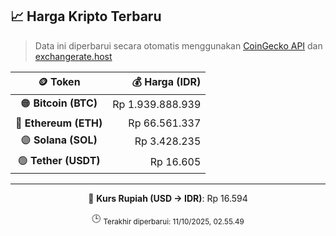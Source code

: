 

<!-- HARGA_KRIPTO -->
## 📈 Harga Kripto Terbaru

> Data ini diperbarui secara otomatis menggunakan [CoinGecko API](https://www.coingecko.com/) dan [exchangerate.host](https://exchangerate.host/)

<div align="center">

| 🪙 Token | 💰 Harga (IDR) |
|:------:|---------------:|
| 🟠 **Bitcoin (BTC)**   | Rp 1.939.888.939 |
| 🔵 **Ethereum (ETH)**  | Rp 66.561.337 |
| 🟣 **Solana (SOL)**    | Rp 3.428.235 |
| 🟢 **Tether (USDT)**   | Rp 16.605 |

---

💱 **Kurs Rupiah (USD → IDR)**: Rp 16.594

🕒 <sub>Terakhir diperbarui: 11/10/2025, 02.55.49</sub>

</div>
<!-- /HARGA_KRIPTO -->